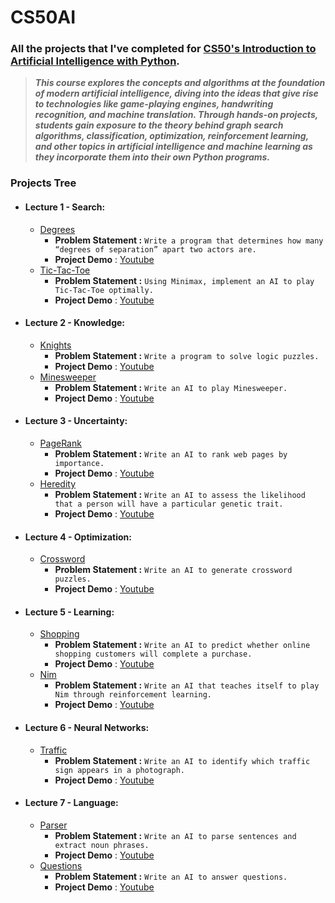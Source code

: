 # CS50AI

### All the projects that I've completed for [CS50's Introduction to Artificial Intelligence with Python](https://www.edx.org/course/cs50s-introduction-to-artificial-intelligence-with-python).

> ***This course explores the concepts and algorithms at the foundation of modern artificial intelligence, diving into the ideas that give rise to technologies like game-playing engines, handwriting recognition, and machine translation. Through hands-on projects, students gain exposure to the theory behind graph search algorithms, classification, optimization, reinforcement learning, and other topics in artificial intelligence and machine learning as they incorporate them into their own Python programs.***

### Projects Tree
 - #### Lecture 1 -  Search:
    - [Degrees](https://cs50.harvard.edu/ai/projects/0/degrees/)
        - **Problem Statement :** `Write a program that determines how many “degrees of separation” apart two actors are.`
        - **Project Demo** : [Youtube](https://www.youtube.com/)
    - [Tic-Tac-Toe](https://cs50.harvard.edu/ai/projects/0/tictactoe/)
        - **Problem Statement :** `Using Minimax, implement an AI to play Tic-Tac-Toe optimally.`
        - **Project Demo** : [Youtube](https://www.youtube.com/)
  - #### Lecture 2 - Knowledge:
    - [Knights](https://cs50.harvard.edu/ai/projects/1/knights/)
        - **Problem Statement :** `Write a program to solve logic puzzles.`
        - **Project Demo** : [Youtube](https://www.youtube.com/)
    - [Minesweeper](https://cs50.harvard.edu/ai/projects/1/minesweeper/)
        - **Problem Statement :** `Write an AI to play Minesweeper.`
        - **Project Demo** : [Youtube](https://www.youtube.com/)
  - #### Lecture 3 - Uncertainty:
    - [PageRank](https://cs50.harvard.edu/ai/projects/2/pagerank/)
        - **Problem Statement :** `Write an AI to rank web pages by importance.`
        - **Project Demo** : [Youtube](https://www.youtube.com/)
    - [Heredity](https://cs50.harvard.edu/ai/projects/2/heredity/)
        - **Problem Statement :** `Write an AI to assess the likelihood that a person will have a particular genetic trait.`
        - **Project Demo** : [Youtube](https://www.youtube.com/)
  - #### Lecture 4 - Optimization:
    - [Crossword](https://cs50.harvard.edu/ai/projects/3/crossword/)
        - **Problem Statement :** `Write an AI to generate crossword puzzles.`
        - **Project Demo** : [Youtube](https://www.youtube.com/)
  - #### Lecture 5 - Learning:
    - [Shopping](https://cs50.harvard.edu/ai/projects/4/shopping/)
        - **Problem Statement :** `Write an AI to predict whether online shopping customers will complete a purchase.`
        - **Project Demo** : [Youtube](https://www.youtube.com/)
    - [Nim](https://cs50.harvard.edu/ai/projects/4/nim/)
        - **Problem Statement :** `Write an AI that teaches itself to play Nim through reinforcement learning.`
        - **Project Demo** : [Youtube](https://www.youtube.com/)
  - #### Lecture 6 - Neural Networks:
    - [Traffic](https://cs50.harvard.edu/ai/projects/5/traffic/)
        - **Problem Statement :** `Write an AI to identify which traffic sign appears in a photograph.`
        - **Project Demo** : [Youtube](https://www.youtube.com/)
  - #### Lecture 7 - Language:
    - [Parser](https://cs50.harvard.edu/ai/projects/6/parser/)
        - **Problem Statement :** `Write an AI to parse sentences and extract noun phrases.`
        - **Project Demo** : [Youtube](https://www.youtube.com/)
    - [Questions](https://cs50.harvard.edu/ai/projects/6/questions/)
        - **Problem Statement :** `Write an AI to answer questions.`
        - **Project Demo** : [Youtube](https://www.youtube.com/)
  
